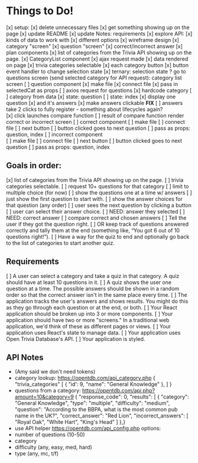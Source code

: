 # Things to Do! 
[x] setup: 
    [x] delete unnecessary files 
    [x] get something showing up on the page 
    [x] update README
    [x] update Notes: requirements
[x]  explore API: 
    [x] kinds of data to work with
    [x] different options 
[x] wireframe design
    [x] category "screen" 
    [x] question "screen"
    [x] correct/incorrect answer
[x] plan components
[x] list of categories from the Trivia API showing up on the page.
    [x] CategoryList component 
    [x] ajax request made 
    [x] data rendered on page 
[x] trivia categories selectable
    [x] each category button
    [x] button event handler to change selection state
    [x] ternary: selection state ? go to questions screen (send selected category for API request): category list screen 
[ ] question component 
    [x] make file
    [x] connect file
    [x] pass in selectedCat as props 
    [ ] axios request for questions 
        [x] hardcode category
        [ ] category from data
    [x] state: question 
    [ ] state: index 
    [x] display one question 
        [x] and it's answers 
    [x] make answers clickable
**FIX** [ ] answers take 2 clicks to fully register - something about lifecycles again?     
    [x] click launches compare function 
    [ ] result of compare function render correct or incorrect screen 
[ ] correct component
    [ ] make file
    [ ] connect file 
    [ ] next button
    [ ] button clicked goes to next question 
    [ ] pass as props: question, index
[ ] incorrect component  
    [ ] make file
    [ ] connect file 
    [ ] next button
    [ ] button clicked goes to next question 
    [ ] pass as props: question, index   

## Goals in order: 
[x] list of categories from the Trivia API showing up on the page.
[ ] trivia categories selectable. 
    [ ] request 10+ questions for that category
    [ ] limit to multiple choice (for now)
[ ] show the questions one at a time w/ answers
    [ ] just show the first question to start with.
    [ ] show the answer choices for that question (any order)
    [ ] user sees the next question by clicking a button
[ ] user can select their answer choice. 
    [ ] NEED: answer they selected
    [ ] NEED: correct answer
    [ ] compare correct and chosen answers 
[ ] Tell the user if they got the question right.
    [ ] OR keep track of questions answered correctly and tally them at the end (something like, “You got 6 out of 10 questions right!”).
[ ] Have a way for the quiz to end and optionally go back to the list of categories to start another quiz.


## Requirements
[ ] A user can select a category and take a quiz in that category. A quiz should have at least 10 questions in it. 
[ ] A quiz shows the user one question at a time. The possible answers should be shown in a random order so that the correct answer isn't in the same place every time.
[ ] The application tracks the user's answers and shows results. You might do this as they go through each question or at the end, or both.
[ ] Your React application should be broken up into 3 or more components.
[ ] Your application should have two or more "screens." In a traditional web application, we'd think of these as different pages or views.
[ ] Your application uses React's state to manage data.
[ ] Your application uses Open Trivia Database's API.
[ ] Your application is styled.



## API Notes
- (Amy said we don't need tokens)
- category lookup: https://opentdb.com/api_category.php
    {
    "trivia_categories" [
        {
            "id': 9,
            "name": "General Knowledge"
        },
        ]
    }
- questions from a category: https://opentdb.com/api.php?amount=10&category=9
    {
	"response_code": 0,
	"results": [
		{
			"category": "General Knowledge",
			"type": "multiple",
			"difficulty": "medium",
			"question": "According to the BBPA, what is the most common pub name in the UK?",
			"correct_answer": "Red Lion",
			"incorrect_answers": [
				"Royal Oak",
				"White Hart",
				"King&#039;s Head"
			]
		},}        
- use API helper https://opentdb.com/api_config.php
options: 
- number of questions (10-50)
- category
- difficulty (any, easy, med, hard)
- type (any, mc, t/f)


